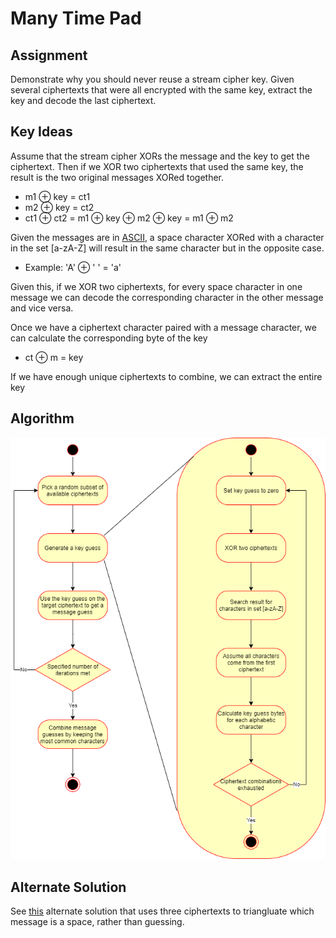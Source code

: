 Many Time Pad
=====

Assignment
-----
Demonstrate why you should never reuse a stream cipher key. Given several ciphertexts that were all encrypted with the same key, extract the key and decode the last ciphertext.

Key Ideas
-----

Assume that the stream cipher XORs the message and the key to get the ciphertext. Then if we XOR two ciphertexts that used the same key, the result is the two original messages XORed together.
- m1 $\oplus$ key = ct1
- m2 $\oplus$ key = ct2
- ct1 $\oplus$ ct2 = m1 $\oplus$ key $\oplus$ m2 $\oplus$ key = m1 $\oplus$ m2

Given the messages are in [ASCII](http://www.asciitable.com/), a space character XORed with a character in the set [a-zA-Z] will result in the same character but in the opposite case.
- Example: 'A' $\oplus$ ' ' = 'a'

Given this, if we XOR two ciphertexts, for every space character in one message we can decode the corresponding character in the other message and vice versa.

Once we have a ciphertext character paired with a message character, we can calculate the corresponding byte of the key
- ct $\oplus$ m = key

If we have enough unique ciphertexts to combine, we can extract the entire key

Algorithm
-----
![Alt Text](mtp.png?raw=true)

Alternate Solution
-----
See [this](https://github.com/mithi/simple-cryptography/tree/master/01-many-time-pad#core-idea) alternate solution that uses three ciphertexts to triangluate which message is a space, rather than guessing.
